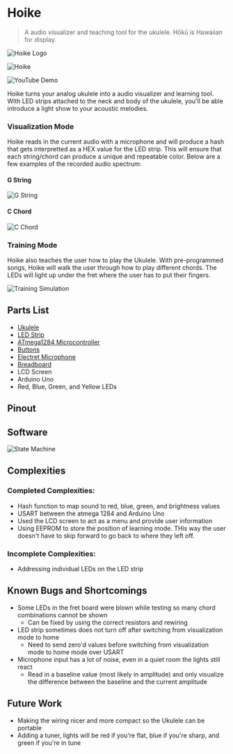 # Hoike
> A audio visualizer and teaching tool for the ukulele. Hōkū is Hawaiian for display.

![Hoike Logo](https://imgur.com/ZAtH7ig.png)

![Hoike](https://i.imgur.com/GzLUuW3.jpg)

![YouTube Demo](https://youtu.be/20wSy8CgxoM)

Hoike turns your analog ukulele into a audio visualizer and learning tool. With LED strips attached to the neck and
body of the ukulele, you'll be able introduce a light show to your acoustic melodies.

### Visualization Mode

Hoike reads in the current audio with a microphone and will produce a hash that gets interpretted as a HEX value for the LED strip. This will ensure that each string/chord can produce a unique and repeatable color. Below are a few examples of the recorded audio spectrum:

#### G String
![G String](https://i.imgur.com/rGY9TQ0.jpg)

#### C Chord
![C Chord](https://imgur.com/UPGMNuJ.jpg)

### Training Mode

Hoike also teaches the user how to play the Ukulele. With pre-programmed songs, Hoike will walk the user through how to play different chords. The LEDs will light up under the fret where the user has to put their fingers.

![Training Simulation](https://imgur.com/3pOsYPl.gif)

## Parts List
* [Ukulele](https://www.amazon.com/gp/product/B00TUMK0CM/ref=oh_aui_detailpage_o03_s00?ie=UTF8&psc=1)
* [LED Strip](https://www.adafruit.com/product/1138)
* [ATmega1284 Microcontroller](http://www.microchip.com/wwwproducts/en/ATmega1284)
* [Buttons](https://www.adafruit.com/product/1010)
* [Electret Microphone](https://www.adafruit.com/product/1713)
* [Breadboard](https://www.adafruit.com/product/65)
* LCD Screen
* Arduino Uno
* Red, Blue, Green, and Yellow LEDs


## Pinout

## Software
![State Machine](https://imgur.com/tL3I6bu.jpg)

## Complexities

### Completed Complexities:
* Hash function to map sound to red, blue, green, and brightness values
* USART between the atmega 1284 and Arduino Uno
* Used the LCD screen to act as a menu and provide user information
* Using EEPROM to store the position of learning mode. THis way the user doesn't have to skip forward to go back to where they left off.

### Incomplete Complexities:
* Addressing individual LEDs on the LED strip

## Known Bugs and Shortcomings
* Some LEDs in the fret board were blown while testing so many chord combinations cannot be shown
  * Can be fixed by using the correct resistors and rewiring
* LED strip sometimes does not turn off after switching from visualization mode to home 
  * Need to send zero'd values before switching from visualization mode to home mode over USART
* Microphone input has a lot of noise, even in a quiet room the lights still react
  * Read in a baseline value (most likely in amplitude) and only visualize the difference between the baseline and the current amplitude

## Future Work
* Making the wiring nicer and more compact so the Ukulele can be portable
* Adding a tuner, lights will be red if you're flat, blue if you're sharp, and green if you're in tune
